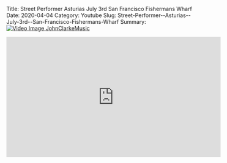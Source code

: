 Title: Street Performer  Asturias  July 3rd  San Francisco Fishermans Wharf
Date: 2020-04-04
Category: Youtube
Slug: Street-Performer--Asturias--July-3rd--San-Francisco-Fishermans-Wharf
Summary: <a href="/Street-Performer--Asturias--July-3rd--San-Francisco-Fishermans-Wharf.html/"><img src="https://i.ytimg.com/vi/N5HvN0wipwc/hqdefault.jpg" alt="Video Image JohnClarkeMusic"></a>

<iframe width="560" height="315" src="https://www.youtube.com/embed/N5HvN0wipwc" title="YouTube video player" frameborder="0" allow="accelerometer; autoplay; clipboard-write; encrypted-media; gyroscope; picture-in-picture" allowfullscreen></iframe>

